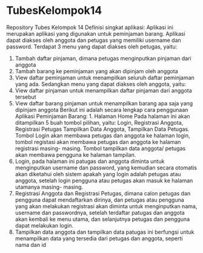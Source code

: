 # TubesKelompok14
Repository Tubes Kelompok 14
Definisi singkat aplikasi: Aplikasi ini merupakan aplikasi yang digunakan untuk peminjaman barang. Aplikasi dapat diakses oleh anggota dan petugas yang memiliki username dan password.
Terdapat 3 menu yang dapat diakses oleh petugas, yaitu:
1.	Tambah daftar pinjaman, dimana petugas menginputkan pinjaman dari anggota
2.	Tambah barang ke peminjaman yang akan dipinjam oleh anggota
3.	View daftar peminjaman untuk menampilkan seluruh daftar peminjaman yang ada.
Sedangkan menu yang dapat diakses oleh anggota, yaitu:
1.	View daftar pinjaman untuk menampilkan daftar pinjaman dari anggota tersebut
2.	View daftar barang pinjaman untuk menampilkan barang apa saja yang dipinjam anggota
Berikut ini adalah secara lengkap cara penggunaan Aplikasi Peminjaman Barang: 1. Halaman Home Pada halaman ini akan ditampilkan 5 buah tombol pilihan, yaitu: Login, Registrasi Anggota, Registrasi Petugas Tampilkan Data Anggota, Tampilkan Data Petugas. Tombol Login akan membawa petugas dan anggota ke halaman login, tombol registasi akan membawa petugas dan anggota ke halaman registrasi masing- masing. Tombol tampilkan data anggota/ petugas akan membawa pengguna ke halaman tampilan.
1.	Login, pada halaman ini patugas dan anggota diminta untuk menginputkan username dan password, yang kemudian secara otomatis akan diketahui oleh sistem apakah yang login adalah petugas atau anggota, setelah login pengguna atau petugas akan masuk ke halaman utamanya masing- masing.
2.	Registrasi Anggota dan Registrasi Petugas, dimana calon petugas dan pengguna dapat mendaftarkan dirinya, dan petugas atau pengguna yang akan melakukan registrasi akan diminta untuk menginputkan nama, username dan passwordnya, setelah terdaftar patugas dan anggota akan kembali ke menu utama, dan selanjutnya petugas dan pengguna dapat melakukan login.
3.	Tampilkan data anggota dan tampilkan data patugas ini berfungsi untuk menampilkan data yang tersedia dari petugas dan anggota, seperti nama dan id
